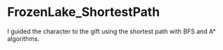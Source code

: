 # FrozenLake_ShortestPath
 I guided the character to the gift using the shortest path with BFS and A* algorithms.
